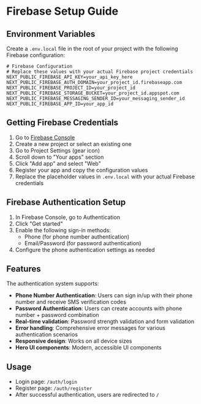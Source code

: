# Firebase Setup Guide

## Environment Variables

Create a `.env.local` file in the root of your project with the following Firebase configuration:

```env
# Firebase Configuration
# Replace these values with your actual Firebase project credentials
NEXT_PUBLIC_FIREBASE_API_KEY=your_api_key_here
NEXT_PUBLIC_FIREBASE_AUTH_DOMAIN=your_project_id.firebaseapp.com
NEXT_PUBLIC_FIREBASE_PROJECT_ID=your_project_id
NEXT_PUBLIC_FIREBASE_STORAGE_BUCKET=your_project_id.appspot.com
NEXT_PUBLIC_FIREBASE_MESSAGING_SENDER_ID=your_messaging_sender_id
NEXT_PUBLIC_FIREBASE_APP_ID=your_app_id
```

## Getting Firebase Credentials

1. Go to [Firebase Console](https://console.firebase.google.com/)
2. Create a new project or select an existing one
3. Go to Project Settings (gear icon)
4. Scroll down to "Your apps" section
5. Click "Add app" and select "Web"
6. Register your app and copy the configuration values
7. Replace the placeholder values in `.env.local` with your actual Firebase credentials

## Firebase Authentication Setup

1. In Firebase Console, go to Authentication
2. Click "Get started"
3. Enable the following sign-in methods:
   - Phone (for phone number authentication)
   - Email/Password (for password authentication)
4. Configure the phone authentication settings as needed

## Features

The authentication system supports:

- **Phone Number Authentication**: Users can sign in/up with their phone number and receive SMS verification codes
- **Password Authentication**: Users can create accounts with phone number + password combination
- **Real-time validation**: Password strength validation and form validation
- **Error handling**: Comprehensive error messages for various authentication scenarios
- **Responsive design**: Works on all device sizes
- **Hero UI components**: Modern, accessible UI components

## Usage

- Login page: `/auth/login`
- Register page: `/auth/register`
- After successful authentication, users are redirected to `/`
